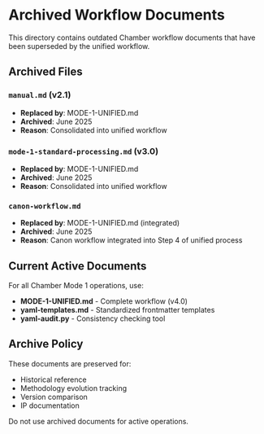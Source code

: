 # Archived Workflow Documents

This directory contains outdated Chamber workflow documents that have been superseded by the unified workflow.

## Archived Files

### `manual.md` (v2.1)
- **Replaced by**: MODE-1-UNIFIED.md
- **Archived**: June 2025
- **Reason**: Consolidated into unified workflow

### `mode-1-standard-processing.md` (v3.0)
- **Replaced by**: MODE-1-UNIFIED.md  
- **Archived**: June 2025
- **Reason**: Consolidated into unified workflow

### `canon-workflow.md`
- **Replaced by**: MODE-1-UNIFIED.md (integrated)
- **Archived**: June 2025
- **Reason**: Canon workflow integrated into Step 4 of unified process

## Current Active Documents

For all Chamber Mode 1 operations, use:
- **MODE-1-UNIFIED.md** - Complete workflow (v4.0)
- **yaml-templates.md** - Standardized frontmatter templates
- **yaml-audit.py** - Consistency checking tool

## Archive Policy

These documents are preserved for:
- Historical reference
- Methodology evolution tracking  
- Version comparison
- IP documentation

Do not use archived documents for active operations.